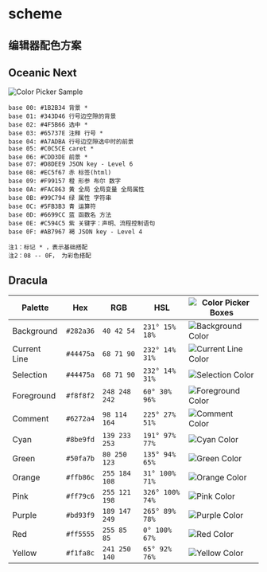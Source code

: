# scheme
编辑器配色方案
---


## Oceanic Next
![Color Picker Sample](https://packagecontrol.io/readmes/img/75db47e3185b7cbd9ffd347909f7c8e197ae7073.png)

```
base 00: #1B2B34 背景 *
base 01: #343D46 行号边空隙的背景
base 02: #4F5B66 选中 *
base 03: #65737E 注释 行号 *
base 04: #A7ADBA 行号边空隙选中时的前景
base 05: #C0C5CE caret *
base 06: #CDD3DE 前景 *
base 07: #D8DEE9 JSON key - Level 6
base 08: #EC5f67 赤 标签(html)
base 09: #F99157 橙 形参 布尔 数字
base 0A: #FAC863 黄 全局 全局变量 全局属性
base 0B: #99C794 绿 属性 字符串
base 0C: #5FB3B3 青 运算符
base 0D: #6699CC 蓝 函数名 方法
base 0E: #C594C5 紫 关键字：声明、流程控制语句
base 0F: #AB7967 褐 JSON key - Level 4

注1：标记 * ，表示基础搭配
注2：08 -- 0F， 为彩色搭配
```


## Dracula

Palette      | Hex       | RGB           | HSL             | ![Color Picker Boxes](https://draculatheme.com/assets/img/color-boxes/eyedropper.png)
---          | ---       | ---           | ---             | ---
Background   | `#282a36` | `40 42 54`    | `231° 15% 18%`  | ![Background Color](https://draculatheme.com/assets/img/color-boxes/background.png)
Current Line | `#44475a` | `68 71 90`    | `232° 14% 31%`  | ![Current Line Color](https://draculatheme.com/assets/img/color-boxes/current_line.png)
Selection    | `#44475a` | `68 71 90`    | `232° 14% 31%`  | ![Selection Color](https://draculatheme.com/assets/img/color-boxes/selection.png)
Foreground   | `#f8f8f2` | `248 248 242` | `60° 30% 96%`   | ![Foreground Color](https://draculatheme.com/assets/img/color-boxes/foreground.png)
Comment      | `#6272a4` | `98 114 164`  | `225° 27% 51%`  | ![Comment Color](https://draculatheme.com/assets/img/color-boxes/comment.png)
Cyan         | `#8be9fd` | `139 233 253` | `191° 97% 77%`  | ![Cyan Color](https://draculatheme.com/assets/img/color-boxes/cyan.png)
Green        | `#50fa7b` | `80 250 123`  | `135° 94% 65%`  | ![Green Color](https://draculatheme.com/assets/img/color-boxes/green.png)
Orange       | `#ffb86c` | `255 184 108` | `31° 100% 71%`  | ![Orange Color](https://draculatheme.com/assets/img/color-boxes/orange.png)
Pink         | `#ff79c6` | `255 121 198` | `326° 100% 74%` | ![Pink Color](https://draculatheme.com/assets/img/color-boxes/pink.png)
Purple       | `#bd93f9` | `189 147 249` | `265° 89% 78%`  | ![Purple Color](https://draculatheme.com/assets/img/color-boxes/purple.png)
Red          | `#ff5555` | `255 85 85`   | `0° 100% 67%`   | ![Red Color](https://draculatheme.com/assets/img/color-boxes/red.png)
Yellow       | `#f1fa8c` | `241 250 140` | `65° 92% 76%`   | ![Yellow Color](https://draculatheme.com/assets/img/color-boxes/yellow.png)
